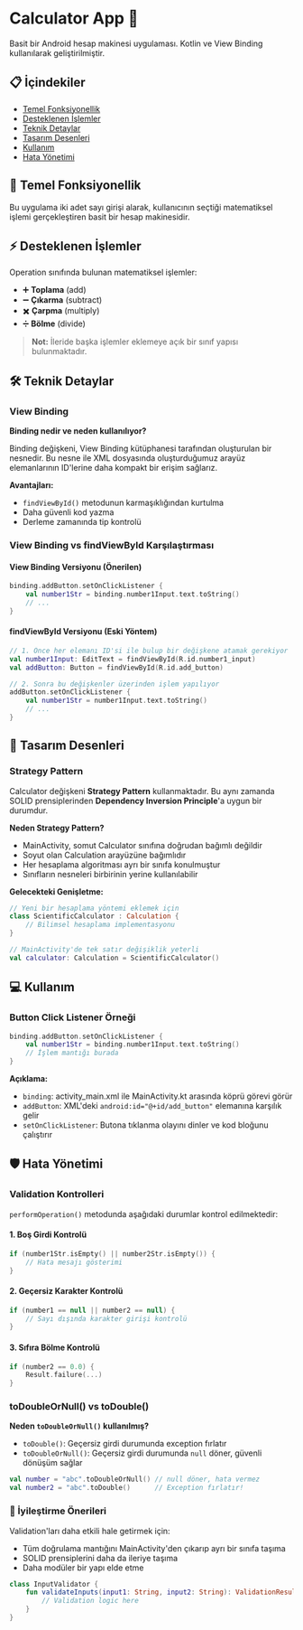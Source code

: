 # Calculator App 🧮

Basit bir Android hesap makinesi uygulaması. Kotlin ve View Binding kullanılarak geliştirilmiştir.

## 📋 İçindekiler

- [Temel Fonksiyonellik](#temel-fonksiyonellik)
- [Desteklenen İşlemler](#desteklenen-işlemler)
- [Teknik Detaylar](#teknik-detaylar)
- [Tasarım Desenleri](#tasarım-desenleri)
- [Kullanım](#kullanım)
- [Hata Yönetimi](#hata-yönetimi)

## 🚀 Temel Fonksiyonellik

Bu uygulama iki adet sayı girişi alarak, kullanıcının seçtiği matematiksel işlemi gerçekleştiren basit bir hesap makinesidir.

## ⚡ Desteklenen İşlemler

Operation sınıfında bulunan matematiksel işlemler:

- ➕ **Toplama** (add)
- ➖ **Çıkarma** (subtract) 
- ✖️ **Çarpma** (multiply)
- ➗ **Bölme** (divide)

> **Not:** İleride başka işlemler eklemeye açık bir sınıf yapısı bulunmaktadır.

## 🛠️ Teknik Detaylar

### View Binding

**Binding nedir ve neden kullanılıyor?**

Binding değişkeni, View Binding kütüphanesi tarafından oluşturulan bir nesnedir. Bu nesne ile XML dosyasında oluşturduğumuz arayüz elemanlarının ID'lerine daha kompakt bir erişim sağlarız.

**Avantajları:**
- `findViewById()` metodunun karmaşıklığından kurtulma
- Daha güvenli kod yazma
- Derleme zamanında tip kontrolü

### View Binding vs findViewById Karşılaştırması

#### View Binding Versiyonu (Önerilen)
```kotlin
binding.addButton.setOnClickListener {
    val number1Str = binding.number1Input.text.toString()
    // ...
}
```

#### findViewById Versiyonu (Eski Yöntem)
```kotlin
// 1. Önce her elemanı ID'si ile bulup bir değişkene atamak gerekiyor
val number1Input: EditText = findViewById(R.id.number1_input)
val addButton: Button = findViewById(R.id.add_button)

// 2. Sonra bu değişkenler üzerinden işlem yapılıyor
addButton.setOnClickListener {
    val number1Str = number1Input.text.toString()
    // ...
}
```

## 🎯 Tasarım Desenleri

### Strategy Pattern

Calculator değişkeni **Strategy Pattern** kullanmaktadır. Bu aynı zamanda SOLID prensiplerinden **Dependency Inversion Principle**'a uygun bir durumdur.

**Neden Strategy Pattern?**
- MainActivity, somut Calculator sınıfına doğrudan bağımlı değildir
- Soyut olan Calculation arayüzüne bağımlıdır
- Her hesaplama algoritması ayrı bir sınıfa konulmuştur
- Sınıfların nesneleri birbirinin yerine kullanılabilir

**Gelecekteki Genişletme:**
```kotlin
// Yeni bir hesaplama yöntemi eklemek için
class ScientificCalculator : Calculation {
    // Bilimsel hesaplama implementasyonu
}

// MainActivity'de tek satır değişiklik yeterli
val calculator: Calculation = ScientificCalculator()
```

## 💻 Kullanım

### Button Click Listener Örneği

```kotlin
binding.addButton.setOnClickListener {
    val number1Str = binding.number1Input.text.toString()
    // İşlem mantığı burada
}
```

**Açıklama:**
- `binding`: activity_main.xml ile MainActivity.kt arasında köprü görevi görür
- `addButton`: XML'deki `android:id="@+id/add_button"` elemanına karşılık gelir
- `setOnClickListener`: Butona tıklanma olayını dinler ve kod bloğunu çalıştırır

## 🛡️ Hata Yönetimi

### Validation Kontrolleri

`performOperation()` metodunda aşağıdaki durumlar kontrol edilmektedir:

#### 1. Boş Girdi Kontrolü
```kotlin
if (number1Str.isEmpty() || number2Str.isEmpty()) {
    // Hata mesajı gösterimi
}
```

#### 2. Geçersiz Karakter Kontrolü
```kotlin
if (number1 == null || number2 == null) {
    // Sayı dışında karakter girişi kontrolü
}
```

#### 3. Sıfıra Bölme Kontrolü
```kotlin
if (number2 == 0.0) {
    Result.failure(...)
}
```

### toDoubleOrNull() vs toDouble()

**Neden `toDoubleOrNull()` kullanılmış?**

- `toDouble()`: Geçersiz girdi durumunda exception fırlatır
- `toDoubleOrNull()`: Geçersiz girdi durumunda `null` döner, güvenli dönüşüm sağlar

```kotlin
val number = "abc".toDoubleOrNull() // null döner, hata vermez
val number2 = "abc".toDouble()      // Exception fırlatır!
```

### 🔧 İyileştirme Önerileri

Validation'ları daha etkili hale getirmek için:

- Tüm doğrulama mantığını MainActivity'den çıkarıp ayrı bir sınıfa taşıma
- SOLID prensiplerini daha da ileriye taşıma
- Daha modüler bir yapı elde etme

```kotlin
class InputValidator {
    fun validateInputs(input1: String, input2: String): ValidationResult {
        // Validation logic here
    }
}
```